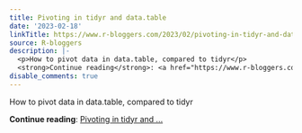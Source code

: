 ```yaml
---
title: Pivoting in tidyr and data.table
date: '2023-02-18'
linkTitle: https://www.r-bloggers.com/2023/02/pivoting-in-tidyr-and-data-table/
source: R-bloggers
description: |-
  <p>How to pivot data in data.table, compared to tidyr</p>
  <strong>Continue reading</strong>: <a href="https://www.r-bloggers.com/2023/02/pivoting-in-tidyr-and-data-table/">Pivoting in tidyr and ...
disable_comments: true
---
```

<p>How to pivot data in data.table, compared to tidyr</p>
<strong>Continue reading</strong>: <a href="https://www.r-bloggers.com/2023/02/pivoting-in-tidyr-and-data-table/">Pivoting in tidyr and ...